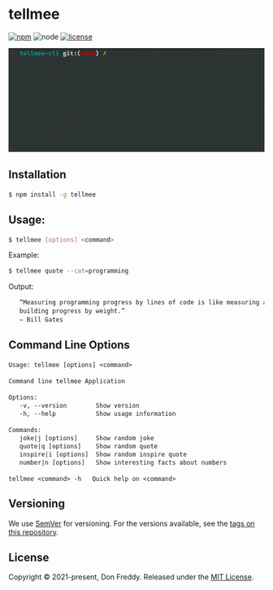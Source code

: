 # tellmee

[![npm](https://img.shields.io/npm/v/tellmee.svg)](https://www.npmjs.com/package/tellmee)
![node](http://img.shields.io/node/v/tellmee.svg)
[![license](https://img.shields.io/npm/l/tellmee.svg)](https://github.com/Donfreddy/tellmee/blob/main/LICENSE)

<!-- > One Paragraph of project description goes here -->

![tellmee](demo.gif)

## Installation

```sh
$ npm install -g tellmee
```

## Usage:

```bash
$ tellmee [options] <command>
```

Example:

```bash
$ tellmee quote --cat=programming
```

Output:

```bash
   “Measuring programming progress by lines of code is like measuring aircraft
   building progress by weight.”
   ― Bill Gates
```

## Command Line Options

    Usage: tellmee [options] <command>

    Command line tellmee Application

    Options:
       -v, --version        Show version
       -h, --help           Show usage information

    Commands:
       joke|j [options]     Show random joke
       quote|q [options]    Show random quote
       inspire|i [options]  Show random inspire quote
       number|n [options]   Show interesting facts about numbers

    tellmee <command> -h   Quick help on <command>

## Versioning

We use [SemVer](http://semver.org/) for versioning. For the versions available, see the [tags on this repository](https://github.com/Donfreddy/tellmee/tags).

## License

Copyright © 2021-present, Don Freddy. Released under the [MIT License](LICENSE).
